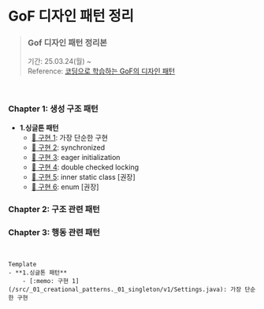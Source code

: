 # GoF 디자인 패턴 정리

> ### Gof 디자인 패턴 정리본 <br>
> 기간: 25.03.24(월) ~   <br>
> Reference: [ 코딩으로 학습하는 GoF의 디자인 패턴](https://www.inflearn.com/course/%EB%94%94%EC%9E%90%EC%9D%B8-%ED%8C%A8%ED%84%B4/dashboard)

<br>


 ###  Chapter 1: 생성 구조 패턴

- **1.싱글톤 패턴**
    - [:memo: 구현 1](/src/_01_creational_patterns/_01_singleton/v1/Settings.java): 가장 단순한 구현
    - [:memo: 구현 2](/src/_01_creational_patterns/_01_singleton/v2/Settings.java): synchronized
    - [:memo: 구현 3](/src/_01_creational_patterns/_01_singleton/v3/Settings.java): eager initialization
    - [:memo: 구현 4](/src/_01_creational_patterns/_01_singleton/v4/Settings.java): double checked locking
    - [:memo: 구현 5](/src/_01_creational_patterns/_01_singleton/v5/Settings.java): inner static class [권장]
    - [:memo: 구현 6](/src/_01_creational_patterns/_01_singleton/v6/Settings.java): enum [권장]

###  Chapter 2: 구조 관련 패턴


###  Chapter 3: 행동 관련 패턴





<br>

```
Template
- **1.싱글톤 패턴**
    - [:memo: 구현 1](/src/_01_creational_patterns._01_singleton/v1/Settings.java): 가장 단순한 구현
```
